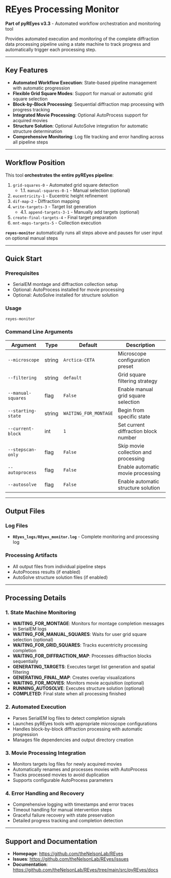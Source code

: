 # REyes Processing Monitor

**Part of pyREyes v3.3** - Automated workflow orchestration and monitoring tool

Provides automated execution and monitoring of the complete diffraction data processing pipeline using a state machine to track progress and automatically trigger each processing step.

---

## Key Features

- **Automated Workflow Execution**: State-based pipeline management with automatic progression
- **Flexible Grid Square Modes**: Support for manual or automatic grid square selection
- **Block-by-Block Processing**: Sequential diffraction map processing with progress tracking
- **Integrated Movie Processing**: Optional AutoProcess support for acquired movies
- **Structure Solution**: Optional AutoSolve integration for automatic structure determination
- **Comprehensive Monitoring**: Log file tracking and error handling across all pipeline steps

---

## Workflow Position

This tool **orchestrates the entire pyREyes pipeline**:

1. `grid-squares-0` - Automated grid square detection
   - 1.1. `manual-squares-0-1` - Manual selection (optional)
2. `eucentricity-1` - Eucentric height refinement
3. `dif-map-2` - Diffraction mapping
4. `write-targets-3` - Target list generation
   - 4.1. `append-targets-3-1` - Manually add targets (optional)
5. `create-final-targets-4` - Final target preparation
6. `mnt-maps-targets-5` - Collection execution

**`reyes-monitor`** automatically runs all steps above and pauses for user input on optional manual steps

---

## Quick Start

### Prerequisites
- SerialEM montage and diffraction collection setup
- Optional: AutoProcess installed for movie processing
- Optional: AutoSolve installed for structure solution

### Usage
```bash
reyes-monitor
```

### Command Line Arguments

| Argument | Type | Default | Description |
|----------|------|---------|-------------|
| `--microscope` | string | `Arctica-CETA` | Microscope configuration preset |
| `--filtering` | string | `default` | Grid square filtering strategy |
| `--manual-squares` | flag | `False` | Enable manual grid square selection |
| `--starting-state` | string | `WAITING_FOR_MONTAGE` | Begin from specific state |
| `--current-block` | int | `1` | Set current diffraction block number |
| `--stepscan-only` | flag | `False` | Skip movie collection and processing |
| `--autoprocess` | flag | `False` | Enable automatic movie processing |
| `--autosolve` | flag | `False` | Enable automatic structure solution |

---

## Output Files

### Log Files
- **`REyes_logs/REyes_monitor.log`** - Complete monitoring and processing log

### Processing Artifacts
- All output files from individual pipeline steps
- AutoProcess results (if enabled)
- AutoSolve structure solution files (if enabled)

---

## Processing Details

### 1. State Machine Monitoring
- **WAITING_FOR_MONTAGE**: Monitors for montage completion messages in SerialEM logs
- **WAITING_FOR_MANUAL_SQUARES**: Waits for user grid square selection (optional)
- **WAITING_FOR_GRID_SQUARES**: Tracks eucentricity processing completion
- **WAITING_FOR_DIFFRACTION_MAP**: Processes diffraction blocks sequentially
- **GENERATING_TARGETS**: Executes target list generation and spatial filtering
- **GENERATING_FINAL_MAP**: Creates overlay visualizations
- **WAITING_FOR_MOVIES**: Monitors movie acquisition (optional)
- **RUNNING_AUTOSOLVE**: Executes structure solution (optional)
- **COMPLETED**: Final state when all processing finished

### 2. Automated Execution
- Parses SerialEM log files to detect completion signals
- Launches pyREyes tools with appropriate microscope configurations
- Handles block-by-block diffraction processing with automatic progression
- Manages file dependencies and output directory creation

### 3. Movie Processing Integration
- Monitors targets log files for newly acquired movies
- Automatically renames and processes movies with AutoProcess
- Tracks processed movies to avoid duplication
- Supports configurable AutoProcess parameters

### 4. Error Handling and Recovery
- Comprehensive logging with timestamps and error traces
- Timeout handling for manual intervention steps
- Graceful failure recovery with state preservation
- Detailed progress tracking and completion detection

---

## Support and Documentation

- **Homepage**: https://github.com/theNelsonLab/REyes
- **Issues**: https://github.com/theNelsonLab/REyes/issues
- **Documentation**: https://github.com/theNelsonLab/REyes/tree/main/src/pyREyes/docs
